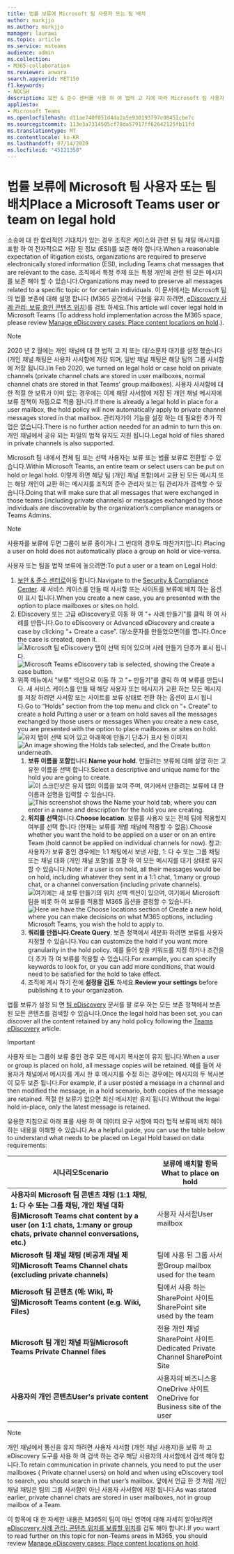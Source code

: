 ```yaml
---
title: 법률 보류에 Microsoft 팀 사용자 또는 팀 배치
author: markjjo
ms.author: markjjo
manager: laurawi
ms.topic: article
ms.service: msteams
audience: admin
ms.collection:
- M365-collaboration
ms.reviewer: anwara
search.appverid: MET150
f1.keywords:
- NOCSH
description: 보안 & 준수 센터를 사용 하 여 법적 고 지에 따라 Microsoft 팀 사용자 또는 팀을 배치 하 고 데이터 요구 사항에 따라 법적 보류가 필요한 경우에 대해 알아보세요.
appliesto:
- Microsoft Teams
ms.openlocfilehash: d11ae740f051d4da2a5e930193797c08451cbe7c
ms.sourcegitcommit: 113e3a7314505cf78da57917ff62642125fb11fd
ms.translationtype: MT
ms.contentlocale: ko-KR
ms.lasthandoff: 07/14/2020
ms.locfileid: "45121358"
---
```

<a name="place-a-microsoft-teams-user-or-team-on-legal-hold"></a><span data-ttu-id="7e0b6-103">법률 보류에 Microsoft 팀 사용자 또는 팀 배치</span><span class="sxs-lookup"><span data-stu-id="7e0b6-103">Place a Microsoft Teams user or team on legal hold</span></span>
==================================================

<span data-ttu-id="7e0b6-104">소송에 대 한 합리적인 기대치가 있는 경우 조직은 케이스와 관련 된 팀 채팅 메시지를 포함 하 여 전자적으로 저장 된 정보 (ESI)를 보존 해야 합니다.</span><span class="sxs-lookup"><span data-stu-id="7e0b6-104">When a reasonable expectation of litigation exists, organizations are required to preserve electronically stored information (ESI), including Teams chat messages that are relevant to the case.</span></span> <span data-ttu-id="7e0b6-105">조직에서 특정 주제 또는 특정 개인에 관련 된 모든 메시지를 보존 해야 할 수 있습니다.</span><span class="sxs-lookup"><span data-stu-id="7e0b6-105">Organizations may need to preserve all messages related to a specific topic or for certain individuals.</span></span> <span data-ttu-id="7e0b6-106">이 문서에서는 Microsoft 팀의 법률 보존에 대해 설명 합니다 (M365 공간에서 구현을 유지 하려면, [eDiscovery 사례 관리: 보류 중인 콘텐츠 위치](https://docs.microsoft.com/microsoft-365/compliance/ediscovery-cases#step-4-place-content-locations-on-hold))를 검토 하세요.</span><span class="sxs-lookup"><span data-stu-id="7e0b6-106">This article will cover legal hold in Microsoft Teams (To address hold implementation across the M365 space, please review [Manage eDiscovery cases: Place content locations on hold](https://docs.microsoft.com/microsoft-365/compliance/ediscovery-cases#step-4-place-content-locations-on-hold).).</span></span>

> [!NOTE]
> <span data-ttu-id="7e0b6-107">2020 년 2 월에는 개인 채널에 대 한 법적 고 지 또는 대/소문자 대기를 설정 했습니다 (개인 채널 채팅은 사용자 사서함에 저장 되며, 일반 채널 채팅은 해당 팀의 그룹 사서함에 저장 됩니다.)</span><span class="sxs-lookup"><span data-stu-id="7e0b6-107">In Feb 2020, we turned on legal hold or case hold on private channels (private channel chats are stored in user mailboxes, normal channel chats are stored in that Teams’ group mailboxes).</span></span> <span data-ttu-id="7e0b6-108">사용자 사서함에 대 한 적절 한 보류가 이미 있는 경우에는 이제 해당 사서함에 저장 된 개인 채널 메시지에 보류 정책이 자동으로 적용 됩니다.</span><span class="sxs-lookup"><span data-stu-id="7e0b6-108">If there is already a legal hold in place for a user mailbox, the hold policy will now automatically apply to private channel messages stored in that mailbox.</span></span> <span data-ttu-id="7e0b6-109">관리자가이 기능을 설정 하는 데 필요한 추가 작업은 없습니다.</span><span class="sxs-lookup"><span data-stu-id="7e0b6-109">There is no further action needed for an admin to turn this on.</span></span> <span data-ttu-id="7e0b6-110">개인 채널에서 공유 되는 파일의 법적 유지도 지원 됩니다.</span><span class="sxs-lookup"><span data-stu-id="7e0b6-110">Legal hold of files shared in private channels is also supported.</span></span>

<span data-ttu-id="7e0b6-111">Microsoft 팀 내에서 전체 팀 또는 선택 사용자는 보류 또는 법률 보류로 전환할 수 있습니다.</span><span class="sxs-lookup"><span data-stu-id="7e0b6-111">Within Microsoft Teams, an entire team or select users can be put on hold or legal hold.</span></span> <span data-ttu-id="7e0b6-112">이렇게 하면 해당 팀 (개인 채널 포함)에서 교환 된 모든 메시지 또는 해당 개인이 교환 하는 메시지를 조직의 준수 관리자 또는 팀 관리자가 검색할 수 있습니다.</span><span class="sxs-lookup"><span data-stu-id="7e0b6-112">Doing that will make sure that all messages that were exchanged in those teams (including private channels) or messages exchanged by those individuals are discoverable by the organization’s compliance managers or Teams Admins.</span></span>

> [!NOTE]
> <span data-ttu-id="7e0b6-113">사용자를 보류에 두면 그룹이 보류 중이거나 그 반대의 경우도 마찬가지입니다.</span><span class="sxs-lookup"><span data-stu-id="7e0b6-113">Placing a user on hold does not automatically place a group on hold or vice-versa.</span></span>

<span data-ttu-id="7e0b6-114">사용자 또는 팀을 법적 보류에 놓으려면:</span><span class="sxs-lookup"><span data-stu-id="7e0b6-114">To put a user or a team on Legal Hold:</span></span>

1. <span data-ttu-id="7e0b6-115">[보안 & 준수 센터로](https://go.microsoft.com/fwlink/?linkid=854628)이동 합니다.</span><span class="sxs-lookup"><span data-stu-id="7e0b6-115">Navigate to the [Security & Compliance Center](https://go.microsoft.com/fwlink/?linkid=854628).</span></span> <span data-ttu-id="7e0b6-116">새 서비스 케이스를 만들 때 사서함 또는 사이트를 보류에 배치 하는 옵션이 표시 됩니다.</span><span class="sxs-lookup"><span data-stu-id="7e0b6-116">When you create a new case, you are presented with the option to place mailboxes or sites on hold.</span></span>
1. <span data-ttu-id="7e0b6-117">EDiscovery 또는 고급 eDiscovery로 이동 하 여 "+ 사례 만들기"를 클릭 하 여 사례를 만듭니다.</span><span class="sxs-lookup"><span data-stu-id="7e0b6-117">Go to eDiscovery or Advanced eDiscovery and create a case by clicking “+ Create a case”.</span></span> <span data-ttu-id="7e0b6-118">대/소문자를 만들었으면이를 엽니다.</span><span class="sxs-lookup"><span data-stu-id="7e0b6-118">Once the case is created, open it.</span></span>
<span data-ttu-id="7e0b6-119">![Microsoft 팀 eDiscovery 탭이 선택 되어 있으며 사례 만들기 단추가 표시 됩니다.](media/LegalHold1.png)</span><span class="sxs-lookup"><span data-stu-id="7e0b6-119">![Microsoft Teams eDiscovery tab is selected, showing the Create a case button.](media/LegalHold1.png)</span></span>
1. <span data-ttu-id="7e0b6-120">위쪽 메뉴에서 "보류" 섹션으로 이동 하 고 "+ 만들기"를 클릭 하 여 보류를 만듭니다. 새 서비스 케이스를 만들 때 해당 사용자 또는 메시지가 교환 하는 모든 메시지를 저장 하려면 사서함 또는 사이트를 보류 상태로 전환 하는 옵션이 표시 됩니다.</span><span class="sxs-lookup"><span data-stu-id="7e0b6-120">Go to “Holds” section from the top menu and click on “+ Create” to create a hold Putting a user or a team on hold saves all the messages exchanged by those users or messages When you create a new case, you are presented with the option to place mailboxes or sites on hold.</span></span>
<span data-ttu-id="7e0b6-121">![유지 탭이 선택 되어 있고 아래쪽에 만들기 단추가 표시 된 이미지](media/LegalHold2.png)</span><span class="sxs-lookup"><span data-stu-id="7e0b6-121">![An image showing the Holds tab selected, and the Create button underneath.](media/LegalHold2.png)</span></span>
    1. <span data-ttu-id="7e0b6-122">**보류 이름을 포함**합니다.</span><span class="sxs-lookup"><span data-stu-id="7e0b6-122">**Name your hold**.</span></span> <span data-ttu-id="7e0b6-123">만들려는 보류에 대해 설명 하는 고유한 이름을 선택 합니다.</span><span class="sxs-lookup"><span data-stu-id="7e0b6-123">Select a descriptive and unique name for the hold you are going to create.</span></span>
<span data-ttu-id="7e0b6-124">![이 스크린샷은 유지 탭의 이름을 보여 주며, 여기에서 만들려는 보류에 대 한 이름과 설명을 입력할 수 있습니다.](media/LegalHold3.png)</span><span class="sxs-lookup"><span data-stu-id="7e0b6-124">![This screenshot shows the Name your hold tab, where you can enter in a name and description for the hold you are creating.](media/LegalHold3.png)</span></span>
    1. <span data-ttu-id="7e0b6-125">**위치를 선택**합니다.</span><span class="sxs-lookup"><span data-stu-id="7e0b6-125">**Choose location**.</span></span> <span data-ttu-id="7e0b6-126">보류를 사용자 또는 전체 팀에 적용할지 여부를 선택 합니다 (현재는 보류를 개별 채널에 적용할 수 없음).</span><span class="sxs-lookup"><span data-stu-id="7e0b6-126">Choose whether you want the hold to be applied on a user or on an entire Team (hold cannot be applied on individual channels for now).</span></span> <span data-ttu-id="7e0b6-127">참고: 사용자가 보류 중인 경우에는 1:1 채팅에서 보낸 사람, 1: 다 수 또는 그룹 채팅 또는 채널 대화 (개인 채널 포함)를 포함 하 여 모든 메시지를 대기 상태로 유지할 수 있습니다.</span><span class="sxs-lookup"><span data-stu-id="7e0b6-127">Note: if a user is on hold, all their messages would be on hold, including whatever they sent in a 1:1 chat, 1:many or group chat, or a channel conversation (including private channels).</span></span>
    <span data-ttu-id="7e0b6-128">![여기에는 새 보류 만들기의 위치 선택 섹션이 있으며, 여기에서 Microsoft 팀을 비롯 하 여 보류를 적용할 M365 옵션을 결정할 수 있습니다.](media/LegalHold4.png)</span><span class="sxs-lookup"><span data-stu-id="7e0b6-128">![Here we have the Choose locations section of Create a new hold, where you can make decisions on what M365 options, including Microsoft Teams, you wish the hold to apply to.](media/LegalHold4.png)</span></span>
    1. <span data-ttu-id="7e0b6-129">**쿼리를 만듭니다**.</span><span class="sxs-lookup"><span data-stu-id="7e0b6-129">**Create Query**.</span></span> <span data-ttu-id="7e0b6-130">보존 정책에서 세분화 하려면 보류를 사용자 지정할 수 있습니다.</span><span class="sxs-lookup"><span data-stu-id="7e0b6-130">You can customize the hold if you want more granularity in the hold policy.</span></span> <span data-ttu-id="7e0b6-131">예를 들어 찾을 키워드를 지정 하거나 조건을 더 추가 하 여 보류를 적용할 수 있습니다.</span><span class="sxs-lookup"><span data-stu-id="7e0b6-131">For example, you can specify keywords to look for, or you can add more conditions, that would need to be satisfied for the hold to take effect.</span></span>
    1. <span data-ttu-id="7e0b6-132">조직에 게시 하기 전에 **설정을 검토** 하세요.</span><span class="sxs-lookup"><span data-stu-id="7e0b6-132">**Review your settings** before publishing it to your organization.</span></span>

<span data-ttu-id="7e0b6-133">법률 보류가 설정 되 면 [팀 eDiscovery](eDiscovery-investigation.md) 문서를 팔 로우 하는 모든 보존 정책에서 보존 된 모든 콘텐츠를 검색할 수 있습니다.</span><span class="sxs-lookup"><span data-stu-id="7e0b6-133">Once the legal hold has been set, you can discover all the content retained by any hold policy following the [Teams eDiscovery](eDiscovery-investigation.md) article.</span></span>

> [!IMPORTANT]
> <span data-ttu-id="7e0b6-134">사용자 또는 그룹이 보류 중인 경우 모든 메시지 복사본이 유지 됩니다.</span><span class="sxs-lookup"><span data-stu-id="7e0b6-134">When a user or group is placed on hold, all message copies will be retained.</span></span> <span data-ttu-id="7e0b6-135">예를 들어 사용자가 채널에서 메시지를 게시 한 후 메시지를 수정 하는 경우에는 메시지의 두 복사본이 모두 보존 됩니다.</span><span class="sxs-lookup"><span data-stu-id="7e0b6-135">For example, if a user posted a message in a channel and then modified the message, in a hold scenario, both copies of the message are retained.</span></span> <span data-ttu-id="7e0b6-136">적절 한 보류가 없으면 최신 메시지만 유지 됩니다.</span><span class="sxs-lookup"><span data-stu-id="7e0b6-136">Without the legal hold in-place, only the latest message is retained.</span></span>

<span data-ttu-id="7e0b6-137">유용한 지침으로 아래 표를 사용 하 여 데이터 요구 사항에 따라 법적 보류에 배치 해야 하는 내용을 이해할 수 있습니다.</span><span class="sxs-lookup"><span data-stu-id="7e0b6-137">As a helpful guide, you can use the table below to understand what needs to be placed on Legal Hold based on data requirements:</span></span>

|<span data-ttu-id="7e0b6-138">시나리오</span><span class="sxs-lookup"><span data-stu-id="7e0b6-138">Scenario</span></span>  |<span data-ttu-id="7e0b6-139">보류에 배치할 항목</span><span class="sxs-lookup"><span data-stu-id="7e0b6-139">What to place on hold</span></span>  |
|---------|---------|
|<span data-ttu-id="7e0b6-140">**사용자의 Microsoft 팀 콘텐츠 채팅 (1:1 채팅, 1: 다 수 또는 그룹 채팅, 개인 채널 대화 등)**</span><span class="sxs-lookup"><span data-stu-id="7e0b6-140">**Microsoft Teams chat content by a user (on 1:1 chats, 1:many or group chats, private channel conversations, etc.)**</span></span>     |<span data-ttu-id="7e0b6-141">사용자 사서함</span><span class="sxs-lookup"><span data-stu-id="7e0b6-141">User mailbox</span></span>         |
|<span data-ttu-id="7e0b6-142">**Microsoft 팀 채널 채팅 (비공개 채널 제외)**</span><span class="sxs-lookup"><span data-stu-id="7e0b6-142">**Microsoft Teams Channel chats (excluding private channels)**</span></span>    |<span data-ttu-id="7e0b6-143">팀에 사용 된 그룹 사서함</span><span class="sxs-lookup"><span data-stu-id="7e0b6-143">Group mailbox used for the team</span></span>         |
|<span data-ttu-id="7e0b6-144">**Microsoft 팀 콘텐츠 (예: Wiki, 파일)**</span><span class="sxs-lookup"><span data-stu-id="7e0b6-144">**Microsoft Teams content (e.g. Wiki, Files)**</span></span>     |<span data-ttu-id="7e0b6-145">팀에서 사용 하는 SharePoint 사이트</span><span class="sxs-lookup"><span data-stu-id="7e0b6-145">SharePoint site used by the team</span></span>         |
|<span data-ttu-id="7e0b6-146">**Microsoft 팀 개인 채널 파일**</span><span class="sxs-lookup"><span data-stu-id="7e0b6-146">**Microsoft Teams Private Channel files**</span></span>     |<span data-ttu-id="7e0b6-147">전용 개인 채널 SharePoint 사이트</span><span class="sxs-lookup"><span data-stu-id="7e0b6-147">Dedicated Private Channel SharePoint Site</span></span>     |
|<span data-ttu-id="7e0b6-148">**사용자의 개인 콘텐츠**</span><span class="sxs-lookup"><span data-stu-id="7e0b6-148">**User's private content**</span></span>     |<span data-ttu-id="7e0b6-149">사용자의 비즈니스용 OneDrive 사이트</span><span class="sxs-lookup"><span data-stu-id="7e0b6-149">OneDrive for Business site of the user</span></span>         |

> [!NOTE]
> <span data-ttu-id="7e0b6-150">개인 채널에서 통신을 유지 하려면 사용자 사서함 (개인 채널 사용자)을 보류 하 고 eDiscovery 도구를 사용 하 여 검색 하는 경우 해당 사용자의 사서함에서 검색 해야 합니다.</span><span class="sxs-lookup"><span data-stu-id="7e0b6-150">To retain communication in private channels, you need to put the user mailboxes ( Private channel users) on hold and when using eDiscovery tool to search, you should search in that user’s mailbox.</span></span> <span data-ttu-id="7e0b6-151">앞에서 언급 한 것 처럼 개인 채널 채팅은 팀의 그룹 사서함이 아닌 사용자 사서함에 저장 됩니다.</span><span class="sxs-lookup"><span data-stu-id="7e0b6-151">As was stated earlier, private channel chats are stored in user mailboxes, not in group mailbox of a Team.</span></span>

<span data-ttu-id="7e0b6-152">이 항목에 대 한 자세한 내용은 M365의 팀이 아닌 영역에 대해 자세히 알아보려면 [eDiscovery 사례 관리: 콘텐츠 위치를 보류할 위치](https://docs.microsoft.com/microsoft-365/compliance/ediscovery-cases#step-4-place-content-locations-on-hold)를 검토 해야 합니다.</span><span class="sxs-lookup"><span data-stu-id="7e0b6-152">If you want to read further on this topic for non-Teams areas in M365, you should review [Manage eDiscovery cases: Place content locations on hold](https://docs.microsoft.com/microsoft-365/compliance/ediscovery-cases#step-4-place-content-locations-on-hold).</span></span>
